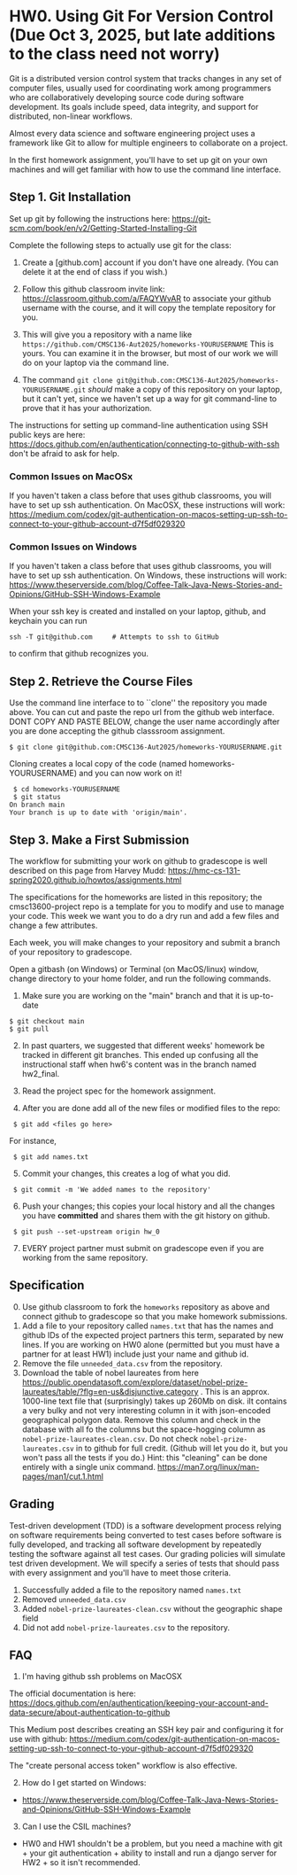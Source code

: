 # HW0. Using Git For Version Control  (Due Oct 3, 2025, but late additions to the class need not worry)
Git is a distributed version control system that tracks changes in any set of computer files, usually used for coordinating work among programmers who are collaboratively developing source code during software development. Its goals include speed, data integrity, and support for distributed, non-linear workflows.

Almost every data science and software engineering project uses a framework like Git to allow for multiple engineers to collaborate on a project.

In the first homework assignment, you'll have to set up git on your own machines and will get familiar with how to use the command line interface.

## Step 1. Git Installation
Set up git by following the instructions here: https://git-scm.com/book/en/v2/Getting-Started-Installing-Git

Complete the following steps to actually use git for the class:
1. Create a [github.com] account if you don't have one already.  (You can delete it at the end of class if you wish.)
2. Follow this github classroom invite link:  https://classroom.github.com/a/FAQYWvAR 
 to associate your github username with the course, and it will copy the template repository for you.   
3.  This will give you a repository with a name like `https://github.com/CMSC136-Aut2025/homeworks-YOURUSERNAME`
This is yours.  You can examine it in the browser, but most of our work we will do on your laptop via the command line.

4.  The command `git clone git@github.com:CMSC136-Aut2025/homeworks-YOURUSERNAME.git` *should* make a copy of this repository on your laptop, but it can't yet, since we haven't set up a way for git command-line to prove that it has your authorization.  

The instructions for setting up command-line authentication using SSH public keys are here: https://docs.github.com/en/authentication/connecting-to-github-with-ssh  don't be afraid to ask for help.

### Common Issues on MacOSx
If you haven't taken a class before that uses github classrooms, you will have to set up ssh authentication. On MacOSX, these instructions will work: https://medium.com/codex/git-authentication-on-macos-setting-up-ssh-to-connect-to-your-github-account-d7f5df029320

### Common Issues on Windows
If you haven't taken a class before that uses github classrooms, you will have to set up ssh authentication. On Windows, these instructions will work: https://www.theserverside.com/blog/Coffee-Talk-Java-News-Stories-and-Opinions/GitHub-SSH-Windows-Example

When your ssh key is created and installed on your laptop, github, and keychain you can run

```
ssh -T git@github.com     # Attempts to ssh to GitHub
```

to confirm that github recognizes you. 

## Step 2. Retrieve the Course Files  
Use the command line interface to to ``clone'' the
repository you made above. You can cut and paste the repo url from the github web interface. DONT COPY AND PASTE BELOW, change the user name accordingly after you are done accepting the github classsroom assignment.
```
$ git clone git@github.com:CMSC136-Aut2025/homeworks-YOURUSERNAME.git
```
Cloning creates a local copy of the code (named homeworks-YOURUSERNAME) and you can now work on it!

```
 $ cd homeworks-YOURUSERNAME
 $ git status
On branch main
Your branch is up to date with 'origin/main'.
```

## Step 3. Make a First Submission
The workflow for submitting your work on github to gradescope is well described on this page from Harvey Mudd: https://hmc-cs-131-spring2020.github.io/howtos/assignments.html 

The specifications for the homeworks are listed in this repository; the cmsc13600-project repo is a template for you to modify and use to manage your code.  This week we want you to do a dry run and add a few files and change a few attributes.

Each week, you will make changes to your repository and submit a branch of your repository to gradescope.

Open a gitbash (on Windows) or Terminal (on MacOS/linux) window, change directory to your home folder, and run the following commands.

1. Make sure you are working on the "main" branch and that it is up-to-date
```
$ git checkout main
$ git pull
```
2. In past quarters, we suggested that different weeks' homework be tracked in different git branches.  This ended up confusing all the instructional staff when hw6's content was in the branch named hw2_final.

3. Read the project spec for the homework assignment.  

4. After you are done add all of the new files or modified files to the repo:

```
 $ git add <files go here>
```

For instance, 

```
 $ git add names.txt
```

5. Commit your changes, this creates a log of what you did.

```
 $ git commit -m 'We added names to the repository'
```

6. Push your changes; this copies your local history and all the changes you have **committed** and shares them with the git history on github.  

```
 $ git push --set-upstream origin hw_0
```

7. EVERY project partner must submit on gradescope even if you are working from the same repository.


## Specification
0.  Use github classroom to fork the `homeworks` repository as above and connect github to gradescope so that you make homework submissions.
1.  Add a file to your repository called `names.txt` that has the names and github IDs of the expected project partners this term, separated by new lines.  If you are working on HW0 alone (permitted but you must have a partner for at least HW1) include just your name and github id.
2.  Remove the file `unneeded_data.csv` from the repository.
3.  Download the table of nobel laureates from here https://public.opendatasoft.com/explore/dataset/nobel-prize-laureates/table/?flg=en-us&disjunctive.category .  This is an approx. 1000-line text file that (surprisingly) takes up 260Mb on disk.  iIt contains a very bulky and not very interesting column in it with json-encoded geographical polygon data.  Remove this column and check in the database with all fo the columns but the space-hogging column as `nobel-prize-laureates-clean.csv`.  Do not check `nobel-prize-laureates.csv` in to github for full credit.  (Github will let you do it, but you won't pass all the tests if you do.)   Hint:  this "cleaning" can be done entirely with a single unix command.
https://man7.org/linux/man-pages/man1/cut.1.html

## Grading
Test-driven development (TDD) is a software development process relying on software requirements being converted to test cases before software is fully developed, and tracking all software development by repeatedly testing the software against all test cases. Our grading policies will simulate test driven development. We will specify a series of tests that should pass with every assignment and you'll have to meet those criteria.

1. Successfully added a file to the repository named `names.txt`
2. Removed `unneeded_data.csv`
3. Added `nobel-prize-laureates-clean.csv` without the geographic shape field
3. Did not add `nobel-prize-laureates.csv` to the repository.

## FAQ
1. I'm having github ssh problems on MacOSX

The official documentation is here:
https://docs.github.com/en/authentication/keeping-your-account-and-data-secure/about-authentication-to-github

This Medium post describes creating an SSH key pair and configuring it for use with github:
https://medium.com/codex/git-authentication-on-macos-setting-up-ssh-to-connect-to-your-github-account-d7f5df029320

The "create personal access token" workflow is also effective.

2. How do I get started on Windows:
* https://www.theserverside.com/blog/Coffee-Talk-Java-News-Stories-and-Opinions/GitHub-SSH-Windows-Example

3. Can I use the CSIL machines?
* HW0 and HW1 shouldn't be a problem, but you need a machine with git + your git authentication + ability to install and run a django server for HW2 + so it isn't recommended.

